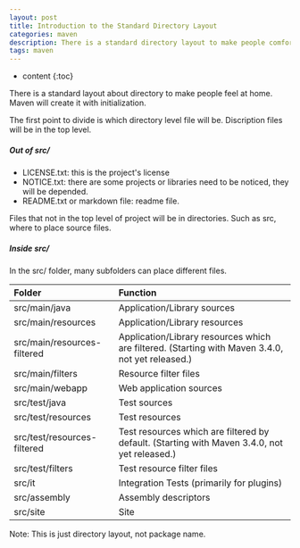 ```yaml
---
layout: post
title: Introduction to the Standard Directory Layout
categories: maven
description: There is a standard directory layout to make people comfort
tags: maven
---
```


* content
{:toc}

There is a standard layout about directory to make people feel at home. Maven will create it with initialization.

The first point to divide is which directory level file will be. Discription files will be in the top level.

##### Out of src/

- LICENSE.txt: this is the project's license
- NOTICE.txt: there are some projects or libraries need to be noticed, they will be depended.
- README.txt or markdown file: readme file.

Files that not in the top level of project will be in directories. Such as src, where to place source files.

##### Inside src/

In the src/ folder, many subfolders can place different files.

Folder|Function
:---|:---
src/main/java| 	Application/Library sources
src/main/resources| 	Application/Library resources
src/main/resources-filtered| 	Application/Library resources which are filtered. (Starting with Maven 3.4.0, not yet released.)
src/main/filters 	|Resource filter files
src/main/webapp 	|Web application sources
src/test/java 	|Test sources
src/test/resources| 	Test resources
src/test/resources-filtered| 	Test resources which are filtered by default. (Starting with Maven 3.4.0, not yet released.)
src/test/filters 	|Test resource filter files
src/it 	|Integration Tests (primarily for plugins)
src/assembly| 	Assembly descriptors
src/site |	Site

Note: This is just directory layout, not package name.